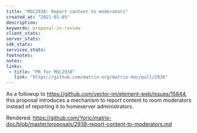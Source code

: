 ```yaml
---
title: "MSC2938: Report content to moderators"
created_at: "2021-01-05"
description:
keywords: proposal-in-review
client_stats:
server_stats:
sdk_stats:
services_stats:
footnotes:
notes:
links:
 - title: "PR for MSC2938"
   link: "https://github.com/matrix-org/matrix-doc/pull/2938"
---
```

As a followup to https://github.com/vector-im/element-web/issues/15844, this proposal introduces a mechanism to report content to room moderators instead of reporting it to homeserver administrators.

Rendered: https://github.com/Yoric/matrix-doc/blob/master/proposals/2938-report-content-to-moderators.md
